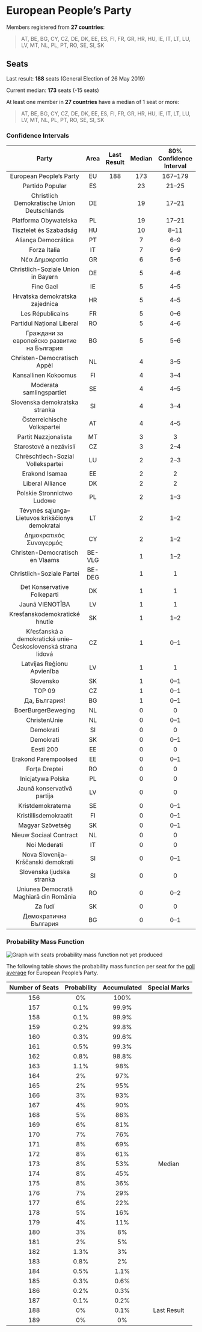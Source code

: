 # European People’s Party

Members registered from **27 countries**:

> AT, BE, BG, CY, CZ, DE, DK, EE, ES, FI, FR, GR, HR, HU, IE, IT, LT, LU, LV, MT, NL, PL, PT, RO, SE, SI, SK

## Seats

Last result: **188** seats (General Election of 26 May 2019)

Current median: **173** seats (-15 seats)

At least one member in **27 countries** have a median of 1 seat or more:

> AT, BE, BG, CY, CZ, DE, DK, EE, ES, FI, FR, GR, HR, HU, IE, IT, LT, LU, LV, MT, NL, PL, PT, RO, SE, SI, SK

### Confidence Intervals

| Party | Area | Last Result | Median | 80% Confidence Interval | 90% Confidence Interval | 95% Confidence Interval | 99% Confidence Interval |
|:-----:|:----:|:-----------:|:------:|:-----------------------:|:-----------------------:|:-----------------------:|:-----------------------:|
| European People’s Party | EU | 188 | 173 | 167–179 | 165–181 | 163–182 | 160–185 |
| Partido Popular | ES | | 23 | 21–25 | 19–26 | 19–26 | 19–27 |
| Christlich Demokratische Union Deutschlands | DE | | 19 | 17–21 | 17–22 | 17–23 | 16–23 |
| Platforma Obywatelska | PL | | 19 | 17–21 | 17–21 | 16–22 | 15–23 |
| Tisztelet és Szabadság | HU | | 10 | 8–11 | 8–11 | 8–12 | 8–12 |
| Aliança Democrática | PT | | 7 | 6–9 | 6–9 | 6–10 | 5–10 |
| Forza Italia | IT | | 7 | 6–9 | 6–9 | 5–10 | 5–11 |
| Νέα Δημοκρατία | GR | | 6 | 5–6 | 5–7 | 5–7 | 5–7 |
| Christlich-Soziale Union in Bayern | DE | | 5 | 4–6 | 4–6 | 4–6 | 4–7 |
| Fine Gael | IE | | 5 | 4–5 | 3–5 | 3–5 | 3–5 |
| Hrvatska demokratska zajednica | HR | | 5 | 4–5 | 4–5 | 4–6 | 4–6 |
| Les Républicains | FR | | 5 | 0–6 | 0–7 | 0–8 | 0–8 |
| Partidul Național Liberal | RO | | 5 | 4–6 | 4–6 | 4–6 | 4–7 |
| Граждани за европейско развитие на България | BG | | 5 | 5–6 | 4–6 | 4–6 | 4–7 |
| Christen-Democratisch Appèl | NL | | 4 | 3–5 | 3–5 | 3–5 | 3–5 |
| Kansallinen Kokoomus | FI | | 4 | 3–4 | 3–4 | 3–4 | 3–4 |
| Moderata samlingspartiet | SE | | 4 | 4–5 | 4–5 | 4–5 | 4–5 |
| Slovenska demokratska stranka | SI | | 4 | 3–4 | 3–5 | 3–5 | 3–5 |
| Österreichische Volkspartei | AT | | 4 | 4–5 | 4–5 | 3–5 | 3–5 |
| Partit Nazzjonalista | MT | | 3 | 3 | 3 | 3 | 2–3 |
| Starostové a nezávislí | CZ | | 3 | 2–4 | 2–4 | 2–4 | 2–4 |
| Chrëschtlech-Sozial Vollekspartei | LU | | 2 | 2–3 | 2–3 | 2–3 | 2–3 |
| Erakond Isamaa | EE | | 2 | 2 | 2–3 | 1–3 | 1–3 |
| Liberal Alliance | DK | | 2 | 2 | 2–3 | 2–3 | 2–3 |
| Polskie Stronnictwo Ludowe | PL | | 2 | 1–3 | 1–3 | 1–3 | 1–3 |
| Tėvynės sąjunga–Lietuvos krikščionys demokratai | LT | | 2 | 1–2 | 1–2 | 1–2 | 1–2 |
| Δημοκρατικός Συναγερμός | CY | | 2 | 1–2 | 1–2 | 1–2 | 1–2 |
| Christen-Democratisch en Vlaams | BE-VLG | | 1 | 1–2 | 1–2 | 1–2 | 1–2 |
| Christlich-Soziale Partei | BE-DEG | | 1 | 1 | 1 | 1 | 1 |
| Det Konservative Folkeparti | DK | | 1 | 1 | 1 | 0–1 | 0–1 |
| Jaunā VIENOTĪBA | LV | | 1 | 1 | 1 | 1 | 1 |
| Kresťanskodemokratické hnutie | SK | | 1 | 1–2 | 1–2 | 0–2 | 0–2 |
| Křesťanská a demokratická unie–Československá strana lidová | CZ | | 1 | 0–1 | 0–1 | 0–2 | 0–2 |
| Latvijas Reģionu Apvienība | LV | | 1 | 1 | 1 | 1 | 1 |
| Slovensko | SK | | 1 | 0–1 | 0–1 | 0–1 | 0–2 |
| TOP 09 | CZ | | 1 | 0–1 | 0–2 | 0–2 | 0–2 |
| Да, България! | BG | | 1 | 0–1 | 0–1 | 0–1 | 0–1 |
| BoerBurgerBeweging | NL | | 0 | 0 | 0 | 0–1 | 0–1 |
| ChristenUnie | NL | | 0 | 0–1 | 0–1 | 0–1 | 0–1 |
| Demokrati | SI | | 0 | 0 | 0 | 0–1 | 0–1 |
| Demokrati | SK | | 0 | 0–1 | 0–1 | 0–1 | 0–1 |
| Eesti 200 | EE | | 0 | 0 | 0 | 0 | 0 |
| Erakond Parempoolsed | EE | | 0 | 0–1 | 0–1 | 0–1 | 0–1 |
| Forța Dreptei | RO | | 0 | 0 | 0 | 0 | 0 |
| Inicjatywa Polska | PL | | 0 | 0 | 0 | 0 | 0–1 |
| Jaunā konservatīvā partija | LV | | 0 | 0 | 0 | 0 | 0 |
| Kristdemokraterna | SE | | 0 | 0–1 | 0–1 | 0–1 | 0–1 |
| Kristillisdemokraatit | FI | | 0 | 0–1 | 0–1 | 0–1 | 0–1 |
| Magyar Szövetség | SK | | 0 | 0–1 | 0–1 | 0–1 | 0–1 |
| Nieuw Sociaal Contract | NL | | 0 | 0 | 0 | 0 | 0 |
| Noi Moderati | IT | | 0 | 0 | 0 | 0 | 0 |
| Nova Slovenija–Krščanski demokrati | SI | | 0 | 0–1 | 0–1 | 0–1 | 0–1 |
| Slovenska ljudska stranka | SI | | 0 | 0 | 0 | 0 | 0 |
| Uniunea Democrată Maghiară din România | RO | | 0 | 0–2 | 0–2 | 0–2 | 0–2 |
| Za ľudí | SK | | 0 | 0 | 0 | 0 | 0 |
| Демократична България | BG | | 0 | 0–1 | 0–1 | 0–1 | 0–1 |

### Probability Mass Function

![Graph with seats probability mass function not yet produced](average-2025-04-30-seats-pmf-europeanpeople’sparty.png "Seats Probability Mass Function")

The following table shows the probability mass function per seat for the [poll average](average-2025-04-30.html) for European People’s Party.

| Number of Seats | Probability | Accumulated | Special Marks |
|:---------------:|:-----------:|:-----------:|:-------------:|
| 156 | 0% | 100% |  |
| 157 | 0.1% | 99.9% |  |
| 158 | 0.1% | 99.9% |  |
| 159 | 0.2% | 99.8% |  |
| 160 | 0.3% | 99.6% |  |
| 161 | 0.5% | 99.3% |  |
| 162 | 0.8% | 98.8% |  |
| 163 | 1.1% | 98% |  |
| 164 | 2% | 97% |  |
| 165 | 2% | 95% |  |
| 166 | 3% | 93% |  |
| 167 | 4% | 90% |  |
| 168 | 5% | 86% |  |
| 169 | 6% | 81% |  |
| 170 | 7% | 76% |  |
| 171 | 8% | 69% |  |
| 172 | 8% | 61% |  |
| 173 | 8% | 53% | Median |
| 174 | 8% | 45% |  |
| 175 | 8% | 36% |  |
| 176 | 7% | 29% |  |
| 177 | 6% | 22% |  |
| 178 | 5% | 16% |  |
| 179 | 4% | 11% |  |
| 180 | 3% | 8% |  |
| 181 | 2% | 5% |  |
| 182 | 1.3% | 3% |  |
| 183 | 0.8% | 2% |  |
| 184 | 0.5% | 1.1% |  |
| 185 | 0.3% | 0.6% |  |
| 186 | 0.2% | 0.3% |  |
| 187 | 0.1% | 0.2% |  |
| 188 | 0% | 0.1% | Last Result |
| 189 | 0% | 0% |  |


